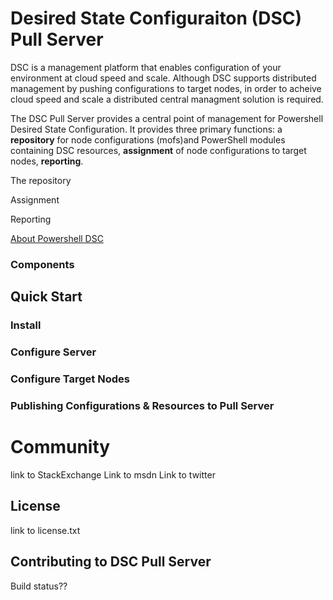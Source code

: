 # Desired State Configuraiton (DSC) Pull Server

DSC is a management platform that enables configuration of your environment at cloud speed and scale. Although DSC supports distributed management by pushing configurations to target nodes, in order to acheive cloud speed and scale a distributed central managment solution is required.

The DSC Pull Server provides a central point of management for Powershell Desired State Configuration. It provides three primary functions: a **repository** for node configurations (mofs)and PowerShell modules containing DSC resources, **assignment** of node configurations to target nodes, **reporting**.

The repository 

Assignment 

Reporting

[About Powershell DSC](https://technet.microsoft.com/en-us/library/dn249912.aspx)

### Components

## Quick Start
### Install
### Configure Server
### Configure Target Nodes
### Publishing Configurations & Resources to Pull Server

# Community
link to StackExchange
Link to msdn 
Link to twitter

## License
link to license.txt

## Contributing to DSC Pull Server
Build status??

